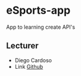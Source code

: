 # eSports-app

App to learning create API's

## Lecturer
 - Diego Cardoso
  - Link [Github](https://github.com/devdcardoso)